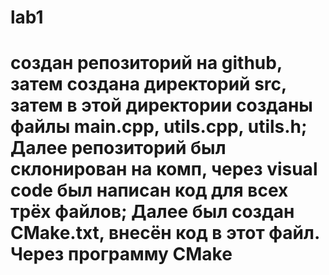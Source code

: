 # lab1
# создан репозиторий на github, затем создана директорий src, затем в этой директории созданы файлы main.cpp, utils.cpp, utils.h; Далее репозиторий был склонирован на комп, через visual code был написан код для всех трёх файлов; Далее был создан CMake.txt, внесён код в этот файл. Через программу CMake 